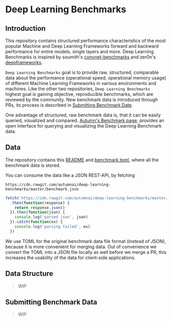 # Deep Learning Benchmarks

## Introduction

This repository contains structured performance characteristics of the
most popular Machine and Deep Learning Frameworks forward and backward
performance for entire models, single layers and more. Deep Learning Benchmarks
is inspired by soumith's [convnet-benchmarks][convnet-benchmarks] and zer0n's
[deepframeworks][deepframeworks].

`Deep Learning Benchmarks` goal is to provide raw, structured, comparable data
about the performance (operational speed, operational memory usage) of different
Machine Learning Frameworks in various environments and machines. Like the other
two repositories, `Deep Learning Benchmarks` highest goal is gaining objective,
reproducible benchmarks, which are reviewed by the community. New benchmark data is
introduced through PRs, its process is described in
[Submitting Benchmark Date][submitting-benchmark-data].

One advantage of structured, raw benchmark data is, that it can be easily
queried, visualized and compared.
[Autumn's Benchmark page][autumn-benchmark-page], provides an open interface for
querying and visualizing the Deep Learning Benchmark data.

[convnet-benchmarks]: https://github.com/soumith/convnet-benchmarks
[deepframeworks]: https://github.com/zer0n/deepframeworks
[submitting-benchmark-data]: #submitting-benchmark-data
[autumn-benchmark-page]: http://autumnai.com

## Data

The repository contains this [README](README.md) and
[benchmark.toml](benchmark.toml), where all the benchmark data is stored.

You can consume the data like a JSON REST-API, by fetching

```
https://cdn.rawgit.com/autumnai/deep-learning-benchmarks/master/benchmark.json
```

```javascript
fetch('https://cdn.rawgit.com/autumnai/deep-learning-benchmarks/master/benchmark.json')
  .then(function(response) {
    return response.json()
  }).then(function(json) {
    console.log('parsed json', json)
  }).catch(function(ex) {
    console.log('parsing failed', ex)
  })
```

We use TOML for the original benchmark data file format (instead of JSON),
because it is more convenient for merging data. Out of convenience we convert
the TOML into a JSON file locally as well before we merge a PR, this increases
the usability of the data for client-side applications.

## Data Structure

> WIP

## Submitting Benchmark Data

> WIP
